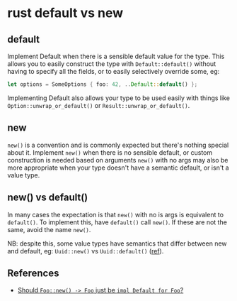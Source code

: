 # rust default vs new

## default

Implement Default when there is a sensible default value for the type. This allows you to easily construct the type with `Default::default()` without having to specify all the fields, or to easily selectively override some, eg:

```rust
let options = SomeOptions { foo: 42, ..Default::default() };
```

Implementing Default also allows your type to be used easily with things like `Option::unwrap_or_default()` or `Result::unwrap_or_default()`.

## new

`new()` is a convention and is commonly expected but there's nothing special about it. Implement `new()` when there is no sensible default, or custom construction is needed based on arguments `new()` with no args may also be more appropriate when your type doesn't have a semantic default, or isn't a value type.

## new() vs default()

In many cases the expectation is that `new()` with no is args is equivalent to `default()`. To implement this, have `default()` call `new()`. If these are not the same, avoid the name `new()`.

NB: despite this, some value types have semantics that differ between new and default, eg: `Uuid::new()` vs `Uuid::default()` ([ref](https://users.rust-lang.org/t/should-foo-new-foo-just-be-impl-default-for-foo/69417/53)).

## References

- [Should `Foo::new() -> Foo` just be `impl Default for Foo`?](https://users.rust-lang.org/t/should-foo-new-foo-just-be-impl-default-for-foo/69417/8?u=y.e)
